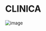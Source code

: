 # CLINICA


![image](https://github.com/Erick-Jansen/CL-NICA/assets/168863319/503640cb-a756-42be-921f-9974215969af)
